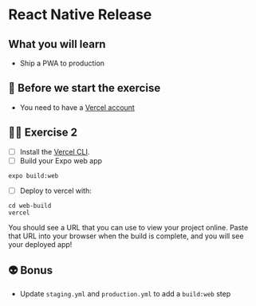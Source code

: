 # React Native Release

## What you will learn

- Ship a PWA to production

## 👾 Before we start the exercise

- You need to have a [Vercel account](https://vercel.com/)

## 👨‍🚀 Exercise 2

- [ ] Install the [Vercel CLI](https://vercel.com/download).
- [ ] Build your Expo web app

```console
expo build:web
```

- [ ] Deploy to vercel with:

```console
cd web-build
vercel
```

You should see a URL that you can use to view your project online. Paste that URL into your browser when the build is complete, and you will see your deployed app!

## 👽 Bonus

- Update `staging.yml` and `production.yml` to add a `build:web` step

```yml

```
